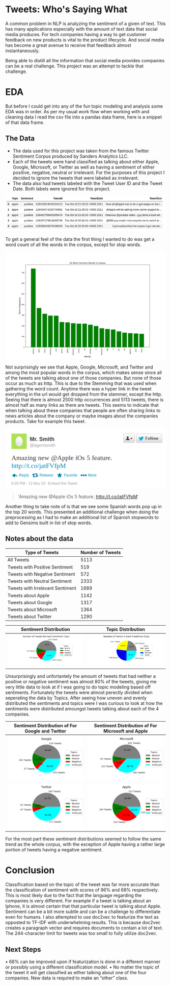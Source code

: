 # Tweets: Who's Saying What
A common problem in NLP is analyzing the sentiment of a given of text. This has many applications especially with the amount of text data that social media produces. For tech companies having a way to get customer feedback on new products is vital to the
product lifecycle. And social media has become a great avenue to receive that feedback almost instantaneously. 

Being able to distill all the information that social media provides companies can be a real
challenge. This project was an attempt to tackle that challenge.

# EDA

But before I could get into any of the fun topic modeling and analysis some EDA was in order. As per my usual work flow when working with and cleaning data I read the csv file into a pandas data frame, here is a snippet of that data frame.

## The Data

- The data used for this project was taken from the famous Twitter Sentiment Corpus produced by Sanders Analytics LLC.
- Each of the tweets were hand classified as talking about either Apple, Google, Microsoft, or Twitter as well as having a sentiment of either positive, negative, neutral or irrelevant. For the purposes of this project I decided to ignore the tweets that were labeled as irrelevant.
- The data also had tweets labeled with the Tweet User ID and the Tweet Date. Both labels were ignored for this project.

![picture of the dataframe of the csv file](media/other/twitter_df.png)

To get a general feel of the data the first thing I wanted to do was get a word count of all the words in the corpus, except for stop words.

![Word Count for Corpus](media/tf/tf_whole_corpus.png)

Not surprisingly we see that Apple, Google, Microsoft, and Twitter and among the most popular words in the corpus, which makes sense since all of the tweets are talking about one of those companies. But none of those occur as much as http. This is due to the Stemming that was used when gathering the word count. Anytime there was a hyper link in the tweet everything in the url would get dropped from the stemmer, except the http. Seeing that there is almost 2500 http occurrences and 5113 tweets, there is almost half as many links as there are tweets. This seems to indicate that when talking about these companies that people are often sharing links to news articles about the company or maybe images about the companies products. Take for example this tweet.

![Example tweet](media/other/example_tweet.png)
> 'Amazing new @Apple iOs 5 feature.  http://t.co/jatFVfpM'


Another thing to take note of is that we see some Spanish words pop up in the top 20 words. This presented an additional challenge when doing the preprocessing as I had to make an additional list of Spanish stopwords to add to Gensims built in list of stop words.  

## Notes about the data


| Type of Tweets                   | Number of Tweets |
| -------------------------------- | --------------   |
| All Tweets                       | 5113             |
| Tweets with Positive Sentiment   | 519              |
| Tweets with Negative Sentiment   | 572              |
| Tweets with Neutral Sentiment    | 2333             |
| Tweets with Irrelevant Sentiment | 1689             |
| Tweets about Apple               | 1142             |
| Tweets about Google              | 1317             |
| Tweets about Microsoft           | 1364             |
| Tweets about Twitter             | 1290             |

| Sentiment Distribution                                      | Topic Distribution                                           |
|------------------------------------------------------------ | ------------------------------------------------------------ |
| ![Pie Chart about Data](media/sentiments/sentiment_pie.png) | ![Pie Chart about Data](media/categories/categories_pie.png) |


Unsurprisingly and unfortantely the amount of tweets that had neither a positive or negative sentiment was almost 80% of the tweets, giving me very little data to look at if I was going to do topic modeling based off sentiments. Fortunately the tweets were almost perectly divided when seperating the data by Topics. After seeing how uneven and evenly distributed the sentiments and topics were I was curious to look at how the sentiments were distributed amoungst tweets talking about each of the 4 companies.

|  Sentiment Distribution of For Google and Twitter     | Sentiment Distribution of For Microsoft and Apple       |
|------------------------------------------------------ | ------------------------------------------------------- |
| ![Pie Chart](media/sentiments/google_sentiments.png)  | ![Pie Chart](media/sentiments/microsoft_sentiments.png) |
| ![Pie Chart](media/sentiments/twitter_sentiments.png) | ![Pie Chart](media/sentiments/apple_sentiments.png)     |

For the most part these sentiment distributions seemed to follow the same trend as the whole corpus, with the exception of Apple having a rather large portion of tweets having a negative sentiment.

# Conclusion
Classification based on the topic of the tweet was far more accurate than the classification of sentiment with scores of 96% and 68% respectively. This is most likely due to the fact that the language regarding the companies is very different. For example if a tweet is talking about an Iphone, it is almost certain that that particular tweet is talking about Apple. Sentiment can be a bit more subtle and can be a challenge to differentiate even for humans. I also attempted to use doc2vec to featurize the text as opposted to TF-IDF with underwhelming results. This is because doc2vec creates a paragraph vector and requires documents to contain a lot of text. The 244-character limit for tweets was too small to fully utilize doc2vec.

## Next Steps
• 68% can be improved upon if featurization is done in a different manner or possibly using a different classification model.
• No matter the topic of the tweet it will get classified as either talking about one of the four companies. New data is required to make an “other” class.
